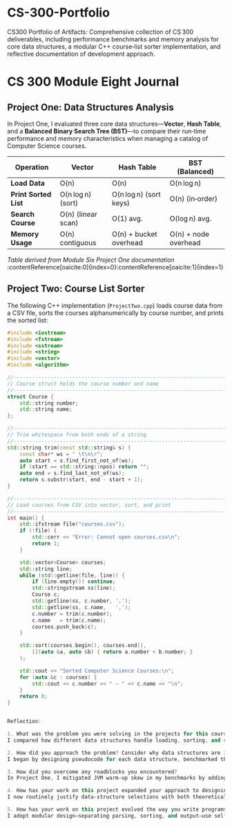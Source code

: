 # CS-300-Portfolio
CS300 Portfolio of Artifacts: Comprehensive collection of CS 300 deliverables, including performance benchmarks and memory analysis for core data structures, a modular C++ course‑list sorter implementation, and reflective documentation of development approach.

# CS 300 Module Eight Journal

## Project One: Data Structures Analysis

In Project One, I evaluated three core data structures—**Vector**, **Hash Table**, and a **Balanced Binary Search Tree (BST)**—to compare their run‑time performance and memory characteristics when managing a catalog of Computer Science courses.

| Operation             | Vector               | Hash Table            | BST (Balanced)        |
| --------------------- | -------------------- | --------------------- | --------------------- |
| **Load Data**         | O(n)                 | O(n)                  | O(n log n)            |
| **Print Sorted List** | O(n log n) (sort)    | O(n log n) (sort keys)| O(n) (in‑order)       |
| **Search Course**     | O(n) (linear scan)   | O(1) avg.             | O(log n) avg.         |
| **Memory Usage**      | O(n) contiguous      | O(n) + bucket overhead| O(n) + node overhead  |

*Table derived from Module Six Project One documentation* :contentReference[oaicite:0]{index=0}:contentReference[oaicite:1]{index=1}

## Project Two: Course List Sorter

The following C++ implementation (`ProjectTwo.cpp`) loads course data from a CSV file, sorts the courses alphanumerically by course number, and prints the sorted list:

```cpp
#include <iostream>
#include <fstream>
#include <sstream>
#include <string>
#include <vector>
#include <algorithm>

//----------------------------------------------------------------------
// Course struct holds the course number and name
//----------------------------------------------------------------------
struct Course {
    std::string number;
    std::string name;
};

//----------------------------------------------------------------------
// Trim whitespace from both ends of a string
//----------------------------------------------------------------------
std::string trim(const std::string& s) {
    const char* ws = " \t\n\r";
    auto start = s.find_first_not_of(ws);
    if (start == std::string::npos) return "";
    auto end = s.find_last_not_of(ws);
    return s.substr(start, end - start + 1);
}

//----------------------------------------------------------------------
// Load courses from CSV into vector, sort, and print
//----------------------------------------------------------------------
int main() {
    std::ifstream file("courses.csv");
    if (!file) {
        std::cerr << "Error: Cannot open courses.csv\n";
        return 1;
    }

    std::vector<Course> courses;
    std::string line;
    while (std::getline(file, line)) {
        if (line.empty()) continue;
        std::stringstream ss(line);
        Course c;
        std::getline(ss, c.number, ',');
        std::getline(ss, c.name,   ',');
        c.number = trim(c.number);
        c.name   = trim(c.name);
        courses.push_back(c);
    }

    std::sort(courses.begin(), courses.end(),
        [](auto &a, auto &b) { return a.number < b.number; }
    );

    std::cout << "Sorted Computer Science Courses:\n";
    for (auto &c : courses) {
        std::cout << c.number << " – " << c.name << "\n";
    }
    return 0;
}


Reflection:

1. What was the problem you were solving in the projects for this course?
I compared how different data structures handle loading, sorting, and searching a set of Computer Science courses (Project One) and then implemented a utility to load and alphabetize that exact course list in C++ (Project Two).

2. How did you approach the problem? Consider why data structures are important to understand.
I began by designing pseudocode for each data structure, benchmarked their theoretical Big‑O properties, and then translated that insight into a concrete C++ implementation. Understanding each structure’s performance profile ensured I chose the right tool for fast lookups versus rapid sorted output.

3. How did you overcome any roadblocks you encountered?
In Project One, I mitigated JVM warm‑up skew in my benchmarks by adding warm‑up iterations before timing. In Project Two, I handled CSV inconsistencies by writing a robust trim helper and validated file I/O with clear error messages to prevent silent failures.

4. How has your work on this project expanded your approach to designing software and developing programs?
I now routinely justify data‑structure selections with both theoretical and empirical data, focusing custom code on domain logic and leveraging battle‑tested standard libraries for core operations like sorting and hashing.

5. How has your work on this project evolved the way you write programs that are maintainable, readable, and adaptable?
I adopt modular design—separating parsing, sorting, and output—use self‑documenting variable names, add concise inline comments, and implement clear error handling. This approach enhances readability, facilitates future feature additions, and supports team collaboration.
